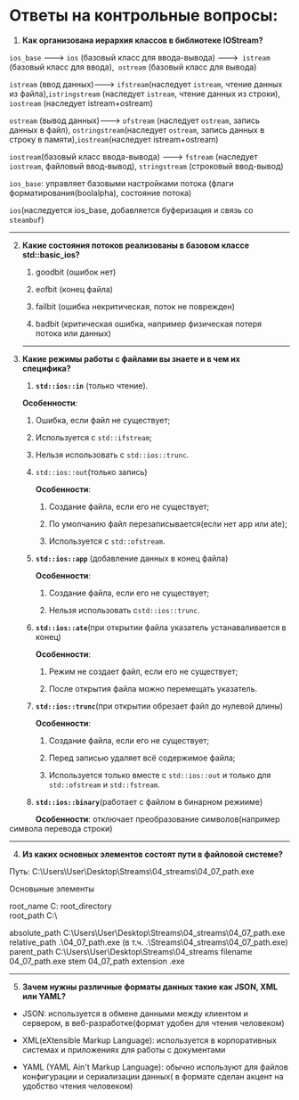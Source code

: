 # Ответы на контрольные вопросы:

1. **Как организована иерархия классов в библиотеке IOStream?**

`ios_base` ---> `ios` (базовый класс для ввода-вывода) --->` istream` (базовый класс для ввода),` ostream` (базовый класс для вывода)


`istream` (ввод данных)---> `ifstream`(наследует `istream`, чтение данных из файла),`istringstream` (наследует `istream`, чтение данных из строки), `iostream` (наследует istream+ostream)

`ostream` (вывод данных)---> `ofstream` (наследует `ostream`, запись данных в файл), `ostringstream`(наследует `ostream`, запись данных в строку в памяти),`iostream`(наследует istream+ostream)



`iostream`(базовый класс ввода-вывода) ---> `fstream` (наследует `iostream`, файловый ввод-вывод), `stringstream` (строковый ввод-вывод)



`ios_base`: управляет базовыми настройками потока (флаги форматирования(boolalpha), состояние потока)

`ios`(наследуется ios_base, добавляется буферизация и связь со `steambuf`)

--- 

2. **Какие состояния потоков реализованы в базовом классе std::basic_ios?**
   
   1. goodbit (ошибок нет)
   
   2. eofbit (конец файла)
   
   3. failbit (ошибка некритическая, поток не поврежден)
   
   4. badbit (критическая ошибка, например физическая потеря потока или данных)
   
   ---

3. **Какие режимы работы с файлами вы знаете и в чем их специфика?**
   
   1.  **`std::ios::in`** (только чтение).
      
      **Особенности**: 
      
      1. Ошибка, если файл не существует; 
      
      2. Используется с `std::ifstream`; 
      
      3. Нельзя использовать с `std::ios::trunc`.
   
   2. `std::ios::out`(только запись)
      
      **Особенности**: 
      
      1. Создание файла, если его не существует; 
      
      2. По умолчанию файл перезаписывается(если нет app или ate); 
      
      3. Используется с `std::ofstream`.
   
   3. **`std::ios::app`** (добавление данных в конец файла)
      
      **Особенности**:
      
      1. Создание файла, если его не существует;
      
      2. Нельзя использовать с`std::ios::trunc`.
   
   4. **`std::ios::ate`**(при открытии файла указатель устанаваливается  в конец)
      
      **Особенности**:
      
      1. Режим не создает файл, если его не существует;
      
      2. После открытия файла можно перемещать указатель.
   
   5. **`std::ios::trunc`**(при открытии обрезает файл до нулевой длины)
      
      **Особенности**:
      
      1. Создание файла, если его не существует;
      
      2. Перед записью удаляет всё содержимое файла;
      
      3. Используется только вместе с `std::ios::out` и только для `std::ofstream` и `std::fstream`.
   
   6. **`std::ios::binary`**(работает с файлом в бинарном режииме)

            **Особенности**: отключает преобразование символов(например символа перевода строки)

---

4. **Из каких основных элементов состоят пути в файловой системе?**

Путь: C:\Users\User\Desktop\Streams\04_streams\04_07_path.exe

Основыные элементы

root_name C:
root_directory \
root_path C:\

absolute_path C:\Users\User\Desktop\Streams\04_streams\04_07_path.exe
relative_path .\04_07_path.exe (в т.ч. .\Streams\04_streams\04_07_path.exe)
parent_path C:\Users\User\Desktop\Streams\04_streams
filename 04_07_path.exe
stem 04_07_path
extension .exe

---

5. **Зачем нужны различные форматы данных такие как JSON, XML или YAML?**
- JSON:  используется в обмене данными между клиентом и сервером,  в веб-разработке(формат удобен для чтения человеком)

- XML(eXtensible Markup Language): используется в корпоративных системах и приложениях  для работы с документами

- YAML (YAML Ain't Markup Language): обычно используют для файлов конфигурации и сериализации данных( в формате сделан акцент на удобство чтения человеком)


